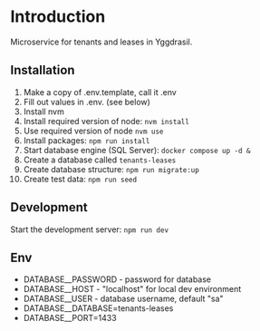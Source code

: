 # Introduction

Microservice for tenants and leases in Yggdrasil.

## Installation

1. Make a copy of .env.template, call it .env
2. Fill out values in .env. (see below)
3. Install nvm
4. Install required version of node: `nvm install`
5. Use required version of node `nvm use`
6. Install packages: `npm run install` 
7. Start database engine (SQL Server): `docker compose up -d &`
8. Create a database called `tenants-leases`
9. Create database structure: `npm run migrate:up`
10. Create test data: `npm run seed`

## Development

Start the development server: `npm run dev`

## Env

* DATABASE__PASSWORD - password for database
* DATABASE__HOST - "localhost" for local dev environment
* DATABASE__USER - database username, default "sa"
* DATABASE__DATABASE=tenants-leases
* DATABASE__PORT=1433
